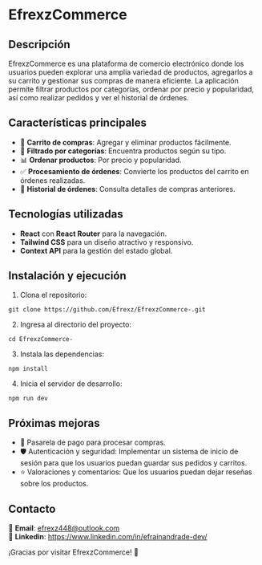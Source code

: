 # EfrexzCommerce

## Descripción

EfrexzCommerce es una plataforma de comercio electrónico donde los usuarios pueden explorar una amplia variedad de productos, agregarlos a su carrito y gestionar sus compras de manera eficiente. La aplicación permite filtrar productos por categorías, ordenar por precio y popularidad, así como realizar pedidos y ver el historial de órdenes.

## Características principales

- 🛒 **Carrito de compras**: Agregar y eliminar productos fácilmente.
- 🔎 **Filtrado por categorías**: Encuentra productos según su tipo.
- 📊 **Ordenar productos**: Por precio y popularidad.
- ✅ **Procesamiento de órdenes**: Convierte los productos del carrito en órdenes realizadas.
- 📂 **Historial de órdenes**: Consulta detalles de compras anteriores.

## Tecnologías utilizadas

- **React** con **React Router** para la navegación.
- **Tailwind CSS** para un diseño atractivo y responsivo.
- **Context API** para la gestión del estado global.

## Instalación y ejecución

1. Clona el repositorio:

```
git clone https://github.com/Efrexz/EfrexzCommerce-.git
```

2. Ingresa al directorio del proyecto:

```
cd EfrexzCommerce-
```

3. Instala las dependencias:

```
npm install
```

4. Inicia el servidor de desarrollo:

```
npm run dev
```

## Próximas mejoras

- 🏦 Pasarela de pago para procesar compras.
- 🛡️ Autenticación y seguridad: Implementar un sistema de inicio de sesión para que los usuarios puedan guardar sus pedidos y carritos.
- ⭐ Valoraciones y comentarios: Que los usuarios puedan dejar reseñas sobre los productos.

## Contacto

📩 **Email**: efrexz448@outlook.com  
💼 **Linkedin**: https://www.linkedin.com/in/efrainandrade-dev/

¡Gracias por visitar EfrexzCommerce! 🚀
